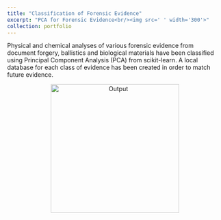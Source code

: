 ```yaml
---
title: "Classification of Forensic Evidence"
excerpt: "PCA for Forensic Evidence<br/><img src=' ' width='300'>"
collection: portfolio
---
```


Physical and chemical analyses of various forensic evidence from document forgery, ballistics and biological materials have been classified using Principal Component Analysis (PCA) from scikit-learn. A local database for each class of evidence has been created in order to match future evidence.

<p align="center">
  <img src="link to output" alt="Output" width = 300>    
</p>
